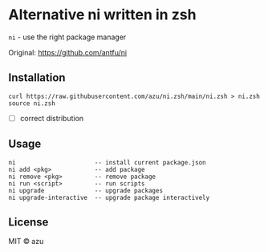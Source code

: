 # Alternative ni written in zsh

`ni` - use the right package manager

Original: <https://github.com/antfu/ni>

## Installation

```shell
curl https://raw.githubusercontent.com/azu/ni.zsh/main/ni.zsh > ni.zsh
source ni.zsh
```

- [ ] correct distribution

## Usage

```
ni                      -- install current package.json
ni add <pkg>            -- add package
ni remove <pkg>         -- remove package
ni run <script>         -- run scripts
ni upgrade              -- upgrade packages
ni upgrade-interactive  -- upgrade package interactively
```

## License

MIT ©️ azu
